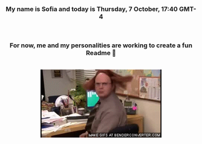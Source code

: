 


<div align="center">
<h3 >My name is Sofia and today is Thursday, 7 October, 17:40 GMT-4</h3><br>
<h3 >For now, me and my personalities are working to create a fun Readme 👋
</h3><br>
<img src='img/dwight.gif' alt='working...'/>
</div>
